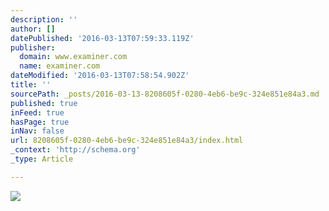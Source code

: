 ```yaml
---
description: ''
author: []
datePublished: '2016-03-13T07:59:33.119Z'
publisher:
  domain: www.examiner.com
  name: examiner.com
dateModified: '2016-03-13T07:58:54.902Z'
title: ''
sourcePath: _posts/2016-03-13-8208605f-0280-4eb6-be9c-324e851e84a3.md
published: true
inFeed: true
hasPage: true
inNav: false
url: 8208605f-0280-4eb6-be9c-324e851e84a3/index.html
_context: 'http://schema.org'
_type: Article

---
```

![](http://www.examiner.com/images/blog/replicate/EXID13184/images/dbk3.jpg)